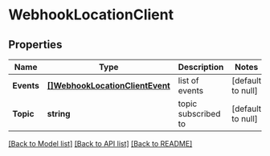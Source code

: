 # WebhookLocationClient

## Properties
Name | Type | Description | Notes
------------ | ------------- | ------------- | -------------
**Events** | [**[]WebhookLocationClientEvent**](webhook_location_client_event.md) | list of events | [default to null]
**Topic** | **string** | topic subscribed to | [default to null]

[[Back to Model list]](../README.md#documentation-for-models) [[Back to API list]](../README.md#documentation-for-api-endpoints) [[Back to README]](../README.md)

